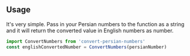 ## Usage
It's very simple. Pass in your Persian numbers to the function as a string and it will return the converted value in English numbers as number.

```javascript
import ConvertNumbers from 'convert-persian-numbers'
const englishConvertedNumber = ConvertNumbers(persianNumber)
```

